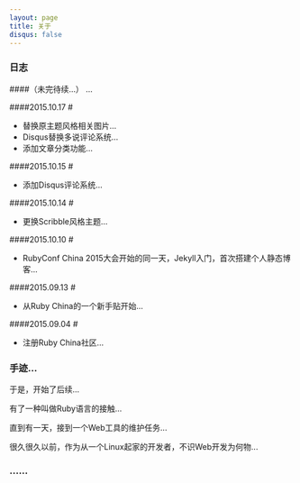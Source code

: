 ```yaml
---
layout: page
title: 关于
disqus: false
---
```



### 日志

####（未完待续...）
...

####2015.10.17 #
+ 替换原主题风格相关图片...
+ Disqus替换多说评论系统...
+ 添加文章分类功能...

####2015.10.15 #
+ 添加Disqus评论系统...

####2015.10.14 #
+ 更换Scribble风格主题...

####2015.10.10 #
+ RubyConf China 2015大会开始的同一天，Jekyll入门，首次搭建个人静态博客...

####2015.09.13 #
+ 从Ruby China的一个新手贴开始...

####2015.09.04 #
+ 注册Ruby China社区...

### 手迹...

于是，开始了后续...  

有了一种叫做Ruby语言的接触...  

直到有一天，接到一个Web工具的维护任务...

很久很久以前，作为从一个Linux起家的开发者，不识Web开发为何物...  


### ......




